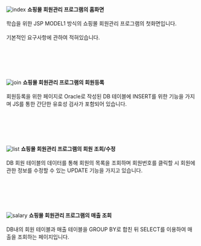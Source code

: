 ![index](https://github.com/ajs0813/HRD_Shopping/assets/143467352/55b6c550-a14c-49aa-9fd0-2073f77f9054)
<b>쇼핑몰 회원관리 프로그램의 홈화면</b>
<br><br>
학습을 위한 JSP MODEL1 방식의 쇼핑몰 회원관리 프로그램의 첫화면입니다.
<br><br>
기본적인 요구사항에 관하여 적혀있습니다.
<br><br><br><br><br><br>


![join](https://github.com/ajs0813/HRD_Shopping/assets/143467352/2a564f73-f418-4f53-8d34-0be014ea5f6e)
<b>쇼핑몰 회원관리 프로그램의 회원등록</b>
<br><br>
회원등록을 위한 페이지로 Oracle로 작성된 DB 테이블에 INSERT를 위한 기능을 가지며 JS를 통한 간단한 유효성 검사가 포함되어 있습니다. 
<br><br><br><br><br><br>


![list](https://github.com/ajs0813/HRD_Shopping/assets/143467352/6f7bbc16-b03c-4e26-8c83-882c524a9fce)
<b>쇼핑몰 회원관리 프로그램의 회원 조회/수정</b>
<br><br>
DB 회원 테이블의 데이터를 통해 회원의 목록을 조회하며 회원번호를 클릭할 시 회원에 관한 정보를 수정할 수 있는 UPDATE 기능을 가지고 있습니다.
<br><br><br><br><br><br>



![salary](https://github.com/ajs0813/HRD_Shopping/assets/143467352/fd4e4439-b2fa-4736-821a-655d91f4cb5d)
<b>쇼핑몰 회원관리 프로그램의 매출 조회</b>
<br><br>
DB내의 회원 테이블과 매출 테이블을 GROUP BY로 합친 뒤 SELECT를 이용하여 매출을 조회하는 페이지입니다.

